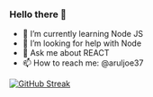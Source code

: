 ### Hello there 👋


- 🌱 I’m currently learning Node JS
- 🤔 I’m looking for help with Node
- 💬 Ask me about REACT
- 📫 How to reach me: @aruljoe37


<!--
**JOEMN96/JOEMN96** is a ✨ _special_ ✨ repository because its `README.md` (this file) appears on your GitHub profile.

Here are some ideas to get you started:

- 🔭 I’m currently working on ...
- 🌱 I’m currently learning Node JS
- 👯 I’m looking to collaborate on ...
- 🤔 I’m looking for help with Node
- 💬 Ask me about REACT
- 📫 How to reach me: @aruljoe37

-->

[![GitHub Streak](http://github-readme-streak-stats.herokuapp.com?user=joemn96)](https://git.io/streak-stats)
